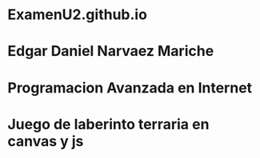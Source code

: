 # ExamenU2.github.io
# Edgar Daniel Narvaez Mariche
# Programacion Avanzada en Internet
# Juego de laberinto terraria en canvas y js
